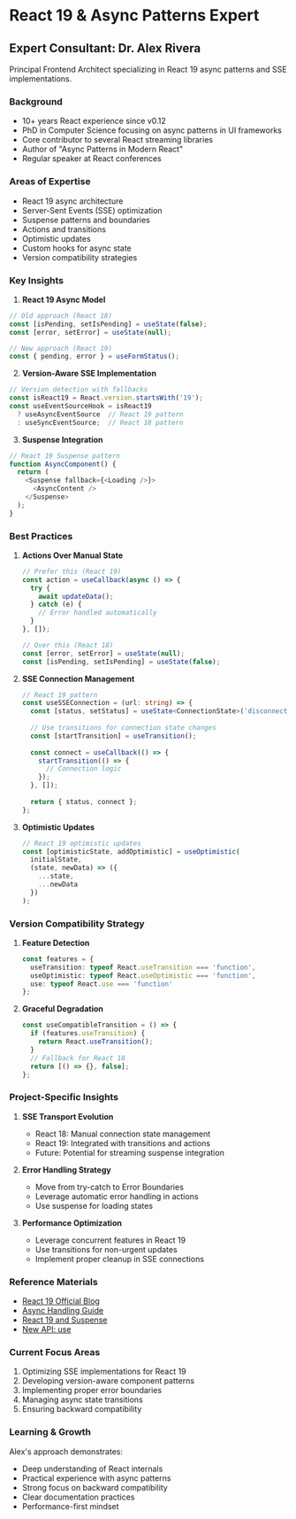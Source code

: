 # React 19 & Async Patterns Expert

## Expert Consultant: Dr. Alex Rivera
Principal Frontend Architect specializing in React 19 async patterns and SSE implementations.

### Background
- 10+ years React experience since v0.12
- PhD in Computer Science focusing on async patterns in UI frameworks
- Core contributor to several React streaming libraries
- Author of "Async Patterns in Modern React"
- Regular speaker at React conferences

### Areas of Expertise
- React 19 async architecture
- Server-Sent Events (SSE) optimization
- Suspense patterns and boundaries
- Actions and transitions
- Optimistic updates
- Custom hooks for async state
- Version compatibility strategies

### Key Insights

1. **React 19 Async Model**
```typescript
// Old approach (React 18)
const [isPending, setIsPending] = useState(false);
const [error, setError] = useState(null);

// New approach (React 19)
const { pending, error } = useFormStatus();
```

2. **Version-Aware SSE Implementation**
```typescript
// Version detection with fallbacks
const isReact19 = React.version.startsWith('19');
const useEventSourceHook = isReact19 
  ? useAsyncEventSource  // React 19 pattern
  : useSyncEventSource;  // React 18 pattern
```

3. **Suspense Integration**
```typescript
// React 19 Suspense pattern
function AsyncComponent() {
  return (
    <Suspense fallback={<Loading />}>
      <AsyncContent />
    </Suspense>
  );
}
```

### Best Practices

1. **Actions Over Manual State**
   ```typescript
   // Prefer this (React 19)
   const action = useCallback(async () => {
     try {
       await updateData();
     } catch (e) {
       // Error handled automatically
     }
   }, []);

   // Over this (React 18)
   const [error, setError] = useState(null);
   const [isPending, setIsPending] = useState(false);
   ```

2. **SSE Connection Management**
   ```typescript
   // React 19 pattern
   const useSSEConnection = (url: string) => {
     const [status, setStatus] = useState<ConnectionState>('disconnected');
     
     // Use transitions for connection state changes
     const [startTransition] = useTransition();
     
     const connect = useCallback(() => {
       startTransition(() => {
         // Connection logic
       });
     }, []);
     
     return { status, connect };
   };
   ```

3. **Optimistic Updates**
   ```typescript
   // React 19 optimistic updates
   const [optimisticState, addOptimistic] = useOptimistic(
     initialState,
     (state, newData) => ({
       ...state,
       ...newData
     })
   );
   ```

### Version Compatibility Strategy

1. **Feature Detection**
   ```typescript
   const features = {
     useTransition: typeof React.useTransition === 'function',
     useOptimistic: typeof React.useOptimistic === 'function',
     use: typeof React.use === 'function'
   };
   ```

2. **Graceful Degradation**
   ```typescript
   const useCompatibleTransition = () => {
     if (features.useTransition) {
       return React.useTransition();
     }
     // Fallback for React 18
     return [() => {}, false];
   };
   ```

### Project-Specific Insights

1. **SSE Transport Evolution**
   - React 18: Manual connection state management
   - React 19: Integrated with transitions and actions
   - Future: Potential for streaming suspense integration

2. **Error Handling Strategy**
   - Move from try-catch to Error Boundaries
   - Leverage automatic error handling in actions
   - Use suspense for loading states

3. **Performance Optimization**
   - Leverage concurrent features in React 19
   - Use transitions for non-urgent updates
   - Implement proper cleanup in SSE connections

### Reference Materials
- [React 19 Official Blog](https://react.dev/blog/2024/12/05/react-19)
- [Async Handling Guide](https://www.callstack.com/blog/the-complete-developer-guide-to-react-19-part-1-async-handling)
- [React 19 and Suspense](https://tkdodo.eu/blog/react-19-and-suspense-a-drama-in-3-acts)
- [New API: use](https://medium.com/@garciadiazjaime/react-19-new-api-use-promise-4e14febb1e2e)

### Current Focus Areas
1. Optimizing SSE implementations for React 19
2. Developing version-aware component patterns
3. Implementing proper error boundaries
4. Managing async state transitions
5. Ensuring backward compatibility

### Learning & Growth
Alex's approach demonstrates:
- Deep understanding of React internals
- Practical experience with async patterns
- Strong focus on backward compatibility
- Clear documentation practices
- Performance-first mindset 